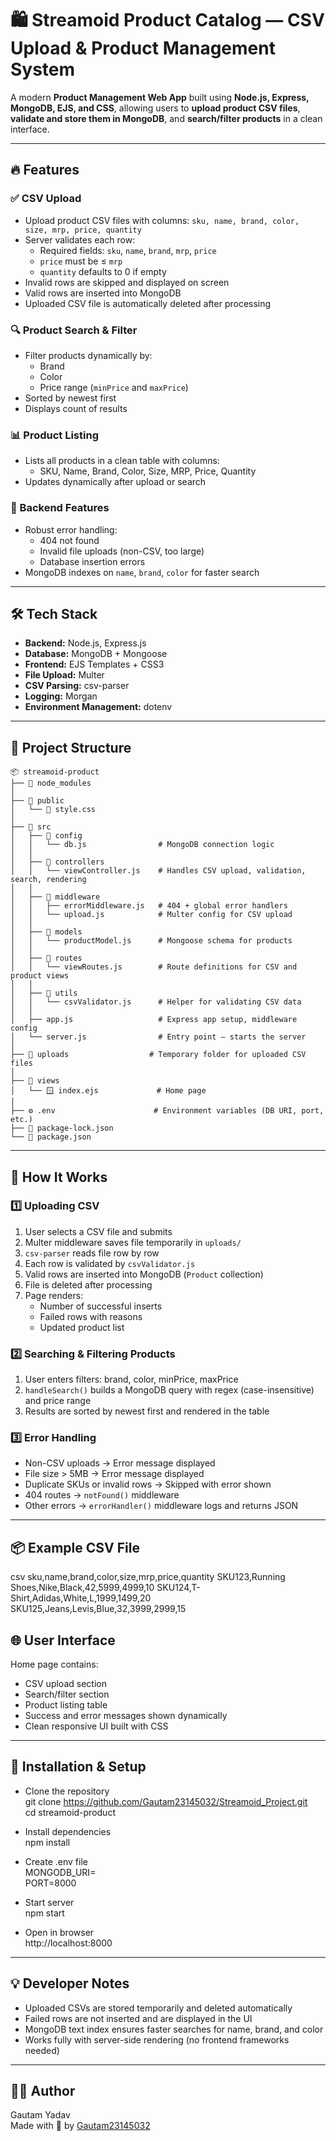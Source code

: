 # 🛍️ Streamoid Product Catalog — CSV Upload & Product Management System

A modern **Product Management Web App** built using **Node.js, Express, MongoDB, EJS, and CSS**, allowing users to **upload product CSV files**, **validate and store them in MongoDB**, and **search/filter products** in a clean interface.

---

## 🔥 Features

### ✅ CSV Upload
- Upload product CSV files with columns:
  `sku, name, brand, color, size, mrp, price, quantity`
- Server validates each row:
  - Required fields: `sku`, `name`, `brand`, `mrp`, `price`
  - `price` must be ≤ `mrp`
  - `quantity` defaults to 0 if empty
- Invalid rows are skipped and displayed on screen
- Valid rows are inserted into MongoDB
- Uploaded CSV file is automatically deleted after processing

### 🔍 Product Search & Filter
- Filter products dynamically by:
  - Brand
  - Color
  - Price range (`minPrice` and `maxPrice`)
- Sorted by newest first
- Displays count of results

### 📊 Product Listing
- Lists all products in a clean table with columns:
  - SKU, Name, Brand, Color, Size, MRP, Price, Quantity
- Updates dynamically after upload or search

### 🧰 Backend Features
- Robust error handling:
  - 404 not found
  - Invalid file uploads (non-CSV, too large)
  - Database insertion errors
- MongoDB indexes on `name`, `brand`, `color` for faster search

---

## 🛠️ Tech Stack

- **Backend:** Node.js, Express.js  
- **Database:** MongoDB + Mongoose  
- **Frontend:** EJS Templates + CSS3  
- **File Upload:** Multer  
- **CSV Parsing:** csv-parser  
- **Logging:** Morgan  
- **Environment Management:** dotenv  

---

## 📁 Project Structure
```
📦 streamoid-product
├── 📁 node_modules
│
├── 📁 public
│   └── 🎨 style.css
│
├── 📁 src
│   ├── 📁 config
│   │   └── db.js                # MongoDB connection logic
│   │
│   ├── 📁 controllers
│   │   └── viewController.js    # Handles CSV upload, validation, search, rendering
│   │
│   ├── 📁 middleware
│   │   ├── errorMiddleware.js   # 404 + global error handlers
│   │   └── upload.js            # Multer config for CSV upload
│   │
│   ├── 📁 models
│   │   └── productModel.js      # Mongoose schema for products
│   │
│   ├── 📁 routes
│   │   └── viewRoutes.js        # Route definitions for CSV and product views
│   │
│   ├── 📁 utils
│   │   └── csvValidator.js      # Helper for validating CSV data
│   │
│   ├── app.js                   # Express app setup, middleware config
│   └── server.js                # Entry point – starts the server
│
├── 📁 uploads                  # Temporary folder for uploaded CSV files
│
├── 📁 views
│   └── 🪟 index.ejs             # Home page
│
├── ⚙️ .env                      # Environment variables (DB URI, port, etc.)
├── 📄 package-lock.json
└── 📄 package.json
```
---

## 🧠 How It Works

### 1️⃣ Uploading CSV
1. User selects a CSV file and submits  
2. Multer middleware saves file temporarily in `uploads/`  
3. `csv-parser` reads file row by row  
4. Each row is validated by `csvValidator.js`  
5. Valid rows are inserted into MongoDB (`Product` collection)  
6. File is deleted after processing  
7. Page renders:
   - Number of successful inserts
   - Failed rows with reasons
   - Updated product list

### 2️⃣ Searching & Filtering Products
1. User enters filters: brand, color, minPrice, maxPrice  
2. `handleSearch()` builds a MongoDB query with regex (case-insensitive) and price range  
3. Results are sorted by newest first and rendered in the table

### 3️⃣ Error Handling
- Non-CSV uploads → Error message displayed  
- File size > 5MB → Error message displayed  
- Duplicate SKUs or invalid rows → Skipped with error shown  
- 404 routes → `notFound()` middleware  
- Other errors → `errorHandler()` middleware logs and returns JSON

---

## 📦 Example CSV File
csv
sku,name,brand,color,size,mrp,price,quantity
SKU123,Running Shoes,Nike,Black,42,5999,4999,10
SKU124,T-Shirt,Adidas,White,L,1999,1499,20
SKU125,Jeans,Levis,Blue,32,3999,2999,15

## 🌐 User Interface
Home page contains:

- CSV upload section
- Search/filter section
- Product listing table
- Success and error messages shown dynamically
- Clean responsive UI built with CSS

---

## 🚀 Installation & Setup
- Clone the repository  
  git clone https://github.com/Gautam23145032/Streamoid_Project.git  
  cd streamoid-product  

- Install dependencies  
  npm install  

- Create .env file  
  MONGODB_URI=<your-mongodb-connection-string>  
  PORT=8000  

- Start server  
  npm start  

- Open in browser  
  http://localhost:8000  

---

## 💡 Developer Notes
- Uploaded CSVs are stored temporarily and deleted automatically  
- Failed rows are not inserted and are displayed in the UI  
- MongoDB text index ensures faster searches for name, brand, and color  
- Works fully with server-side rendering (no frontend frameworks needed)

---

## 👨‍💻 Author
Gautam Yadav  
Made with 💙 by [Gautam23145032](https://github.com/Gautam23145032)

